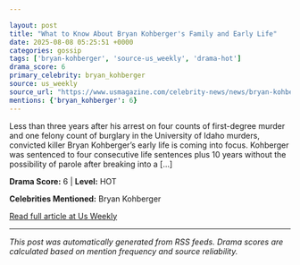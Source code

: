 ```yaml
---

layout: post
title: "What to Know About Bryan Kohberger's Family and Early Life"
date: 2025-08-08 05:25:51 +0000
categories: gossip
tags: ['bryan-kohberger', 'source-us_weekly', 'drama-hot']
drama_score: 6
primary_celebrity: bryan_kohberger
source: us_weekly
source_url: "https://www.usmagazine.com/celebrity-news/news/bryan-kohbergers-childhood-family-and-life-before-the-idaho-murders/"
mentions: {'bryan_kohberger': 6}
---
```



Less than three years after his arrest on four counts of first-degree murder and one felony count of burglary in the University of Idaho murders, convicted killer Bryan Kohberger’s early life is coming into focus. Kohberger was sentenced to four consecutive life sentences plus 10 years without the possibility of parole after breaking into a […]

**Drama Score:** 6 | **Level:** HOT

**Celebrities Mentioned:** Bryan Kohberger

[Read full article at Us Weekly](https://www.usmagazine.com/celebrity-news/news/bryan-kohbergers-childhood-family-and-life-before-the-idaho-murders/)

---


*This post was automatically generated from RSS feeds. Drama scores are calculated based on mention frequency and source reliability.*
